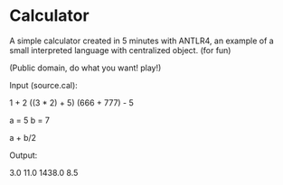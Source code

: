 Calculator
==========

A simple calculator created in 5 minutes with ANTLR4, an example of a small interpreted language with centralized object. (for fun)

(Public domain, do what you want! play!)

Input (source.cal):

1 + 2
((3 * 2) + 5)
(666 + 777) - 5

a = 5
b = 7

a + b/2

Output:

3.0
11.0
1438.0
8.5
